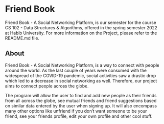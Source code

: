 # Friend Book
Friend Book - A Social Networking Platform, is our semester for the course CS 102 - Data Structures &amp; Algorithms, offered in the spring semester 2022 at Habib University. For more information on the Project, please refer to the README.md file. 

## About 
Friend Book - A Social Networking Platform, is a way to connect with people around the world. As the last couple of years were consumed with the widespread of the COVID-19 pandemic, social activities saw a drastic drop which led to a decrease in social networking as well. Therefore, our project aims to connect people across the globe.

The program will allow the user to find and add new people as their friends from all across the globe, see mutual friends and friend suggestions based on similar data entered by the user when signing up. It will also encompass many other options like unfriend if you don’t want someone to be your friend, see your friends profile, edit your own profile and other cool stuff.
